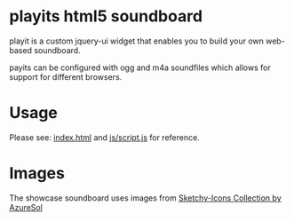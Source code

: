 # playits html5 soundboard

playit is a custom jquery-ui widget that enables you to build your own web-based soundboard.

payits can be configured with ogg and m4a soundfiles which allows for support for different browsers.

# Usage

Please see: [index.html](index.html) and [js/script.js](js/script.js) for reference.

# Images

The showcase soundboard uses images from [Sketchy-Icons Collection by AzureSol](http://azuresol.deviantart.com/art/Sketchy-Icons-134668163)
